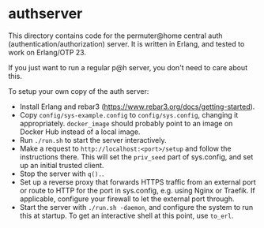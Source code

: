 # authserver

This directory contains code for the permuter@home central auth (authentication/authorization) server.
It is written in Erlang, and tested to work on Erlang/OTP 23.

If you just want to run a regular p@h server, you don't need to care about this.

To setup your own copy of the auth server:

- Install Erlang and rebar3 (https://www.rebar3.org/docs/getting-started).
- Copy `config/sys-example.config` to `config/sys.config`, changing it appropriately.
  `docker_image` should probably point to an image on Docker Hub instead of a local image.
- Run `./run.sh` to start the server interactively.
- Make a request to `http://localhost:<port>/setup` and follow the instructions there.
  This will set the `priv_seed` part of sys.config, and set up an initial trusted client.
- Stop the server with `q().`.
- Set up a reverse proxy that forwards HTTPS traffic from an external port or route
  to HTTP for the port in sys.config, e.g. using Nginx or Traefik.
  If applicable, configure your firewall to let the external port through.
- Start the server with `./run.sh -daemon`, and configure the system to run this at startup.
  To get an interactive shell at this point, use `to_erl`.
